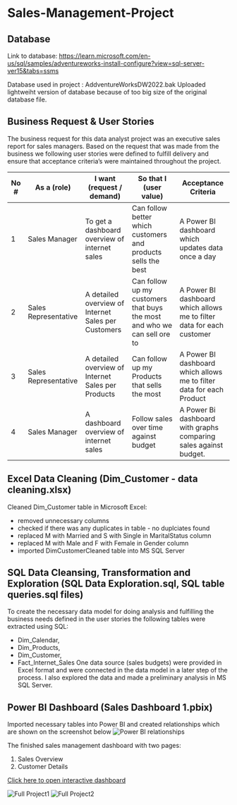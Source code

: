 # Sales-Management-Project

## Database
Link to database: https://learn.microsoft.com/en-us/sql/samples/adventureworks-install-configure?view=sql-server-ver15&tabs=ssms
<p>Database used in project : AddventureWorksDW2022.bak
Uploaded lightweiht version of database because of too big size of the original database file.

## Business Request & User Stories
The business request for this data analyst project was an executive sales report for sales managers. 
Based on the request that was made from the business we following user stories were defined to fulfill delivery and ensure that acceptance criteria’s were maintained throughout the project.


| No # | As a (role)          | I want (request / demand)                           | So that I (user value)                                                   | Acceptance Criteria                                                   |
|------|----------------------|-----------------------------------------------------|--------------------------------------------------------------------------|-----------------------------------------------------------------------|
| 1    | Sales Manager        | To get a dashboard overview of internet sales       | Can follow better which customers and products sells the best            | A Power BI dashboard which updates data once a day                    |
| 2    | Sales Representative | A detailed overview of Internet Sales per Customers | Can follow up my customers that buys the most and who we can sell ore to | A Power BI dashboard which allows me to filter data for each customer |
| 3    | Sales Representative | A detailed overview of Internet Sales per Products  | Can follow up my Products that sells the most                            | A Power BI dashboard which allows me to filter data for each Product  |
| 4    | Sales Manager        | A dashboard overview of internet sales              | Follow sales over time against budget                                    | A Power Bi dashboard with graphs comparing sales against budget.      |

## Excel Data Cleaning (Dim_Customer - data cleaning.xlsx)
Cleaned Dim_Customer table in Microsoft Excel:
- removed unnecessary columns
- checked if there was any duplicates in table - no duplciates found
- replaced M with Married and S with Single in MaritalStatus column
- replaced M with Male and F with Female in Gender column
- imported DimCustomerCleaned table into MS SQL Server


## SQL Data Cleansing, Transformation and Exploration (SQL Data Exploration.sql, SQL table queries.sql files)
To create the necessary data model for doing analysis and fulfilling the business needs defined in the user stories the following tables were extracted using SQL:
- Dim_Calendar,
- Dim_Products,
- Dim_Customer,
- Fact_Internet_Sales
One data source (sales budgets) were provided in Excel format and were connected in the data model in a later step of the process.
I also explored the data and made a preliminary analysis in MS SQL Server.

## Power BI Dashboard (Sales Dashboard 1.pbix)
Imported necessary tables into Power BI and created relationships which are shown on the screenshot below
![Power BI relationships](https://github.com/WiktorPaprocki/Sales-Management-Project/assets/125204368/1ac6d27d-4ddb-45ca-82fa-5fb45723bfed)

The finished sales management dashboard with two pages:
  1. Sales Overview
  2. Customer Details

[Click here to open interactive dashboard](https://app.powerbi.com/groups/me/reports/99ed7f02-907c-43b0-b65e-e7054306a503/ReportSection?experience=power-bi)

![Full Project1](https://github.com/WiktorPaprocki/Sales-Management-Project/assets/125204368/c09ba119-4a81-4296-851b-467aef35ff4a)
![Full Project2](https://github.com/WiktorPaprocki/Sales-Management-Project/assets/125204368/7ec7a888-f3d6-4a2a-9710-9a7b1bd1e0e6)


